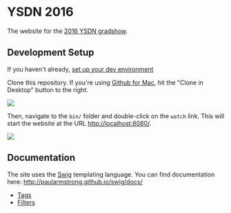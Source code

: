 # YSDN 2016

The website for the [2016 YSDN gradshow](http://ysdn2016.com).

## Development Setup

If you haven't already, [set up your dev environment](https://github.com/ysdn-2016/wiki/blob/master/development-guide.md#setup)

Clone this repository. If you're using [Github for Mac](https://desktop.github.com/), hit the "Clone in Desktop" button to the right.

![](https://cloud.githubusercontent.com/assets/303731/11110711/51666064-88cd-11e5-87c0-36b9d8741950.gif)

Then, navigate to the `bin/` folder and double-click on the `watch` link. This will start the website at the URL [http://localhost:8080/](http://localhost:8080/).

![](https://cloud.githubusercontent.com/assets/303731/11110658/b07e2010-88cc-11e5-9eca-b07bd85e67c3.gif)

## Documentation

The site uses the [Swig](http://paularmstrong.github.io/swig/docs/) templating language. You can find documentation here: http://paularmstrong.github.io/swig/docs/

* [Tags](http://paularmstrong.github.io/swig/docs/tags/)
* [Filters](http://paularmstrong.github.io/swig/docs/filters/)
